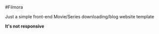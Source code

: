 #Filmora

Just a simple front-end Movie/Series downloading/blog website template

**It's not responsive**
